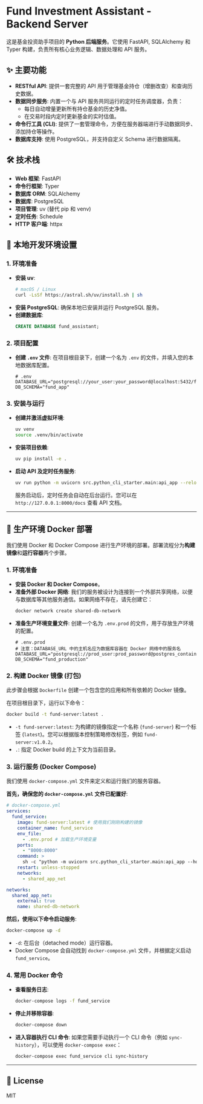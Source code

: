 
# Fund Investment Assistant - Backend Server

这是基金投资助手项目的 **Python 后端服务**。它使用 FastAPI, SQLAlchemy 和 Typer 构建，负责所有核心业务逻辑、数据处理和 API 服务。

## ✨ 主要功能

-   **RESTful API**: 提供一套完整的 API 用于管理基金持仓（增删改查）和查询历史数据。
-   **数据同步服务**: 内置一个与 API 服务共同运行的定时任务调度器，负责：
    -   每日自动增量更新所有持仓基金的历史净值。
    -   在交易时段内定时更新基金的实时估值。
-   **命令行工具 (CLI)**: 提供了一套管理命令，方便在服务器端进行手动数据同步、添加持仓等操作。
-   **数据库支持**: 使用 PostgreSQL，并支持自定义 Schema 进行数据隔离。

## 🛠️ 技术栈

-   **Web 框架**: FastAPI
-   **命令行框架**: Typer
-   **数据库 ORM**: SQLAlchemy
-   **数据库**: PostgreSQL
-   **项目管理**: uv (替代 pip 和 venv)
-   **定时任务**: Schedule
-   **HTTP 客户端**: httpx

## 🚀 本地开发环境设置

### 1. 环境准备

-   **安装 uv**:
    ```bash
    # macOS / Linux
    curl -LsSf https://astral.sh/uv/install.sh | sh
    ```
-   **安装 PostgreSQL**: 确保本地已安装并运行 PostgreSQL 服务。
-   **创建数据库**:
    ```sql
    CREATE DATABASE fund_assistant;
    ```

### 2. 项目配置

-   **创建 `.env` 文件**: 在项目根目录下，创建一个名为 `.env` 的文件，并填入您的本地数据库配置。
    ```dotenv
    # .env
    DATABASE_URL="postgresql://your_user:your_password@localhost:5432/fund_assistant"
    DB_SCHEMA="fund_app"
    ```

### 3. 安装与运行

-   **创建并激活虚拟环境**:
    ```bash
    uv venv
    source .venv/bin/activate
    ```
-   **安装项目依赖**:
    ```bash
    uv pip install -e .
    ```
-   **启动 API 及定时任务服务**:
    ```bash
    uv run python -m uvicorn src.python_cli_starter.main:api_app --reload
    ```
    服务启动后，定时任务会自动在后台运行。您可以在 `http://127.0.0.1:8000/docs` 查看 API 文档。

---

## 🐳 生产环境 Docker 部署

我们使用 Docker 和 Docker Compose 进行生产环境的部署。部署流程分为**构建镜像**和**运行容器**两个步骤。

### 1. 环境准备

-   **安装 Docker 和 Docker Compose**。
-   **准备外部 Docker 网络**: 我们的服务被设计为连接到一个外部共享网络，以便与数据库等其他服务通信。如果网络不存在，请先创建它：
    ```bash
    docker network create shared-db-network
    ```
-   **准备生产环境变量文件**: 创建一个名为 `.env.prod` 的文件，用于存放生产环境的配置。
    ```dotenv
    # .env.prod
    # 注意：DATABASE_URL 中的主机名应为数据库容器在 Docker 网络中的服务名
    DATABASE_URL="postgresql://prod_user:prod_password@postgres_container_name:5432/prod_db"
    DB_SCHEMA="fund_production"
    ```

### 2. 构建 Docker 镜像 (打包)

此步骤会根据 `Dockerfile` 创建一个包含您的应用和所有依赖的 Docker 镜像。

在项目根目录下，运行以下命令：
```bash
docker build -t fund-server:latest .
```
-   `-t fund-server:latest`: 为构建的镜像指定一个名称 (`fund-server`) 和一个标签 (`latest`)。您可以根据版本控制策略修改标签，例如 `fund-server:v1.0.2`。
-   `.`: 指定 Docker build 的上下文为当前目录。

### 3. 运行服务 (Docker Compose)

我们使用 `docker-compose.yml` 文件来定义和运行我们的服务容器。

**首先，确保您的 `docker-compose.yml` 文件已配置好**:
```yaml
# docker-compose.yml
services:
  fund_service:
    image: fund-server:latest # 使用我们刚刚构建的镜像
    container_name: fund_service
    env_file:
      - .env.prod # 加载生产环境变量
    ports:
      - "8000:8000"
    command: >
      sh -c "python -m uvicorn src.python_cli_starter.main:api_app --host 0.0.0.0 --port 8000"
    restart: unless-stopped
    networks:
      - shared_app_net

networks:
  shared_app_net:
    external: true
    name: shared-db-network
```

**然后，使用以下命令启动服务**:
```bash
docker-compose up -d
```
-   `-d`: 在后台（detached mode）运行容器。
-   Docker Compose 会自动找到 `docker-compose.yml` 文件，并根据定义启动 `fund_service`。

### 4. 常用 Docker 命令

-   **查看服务日志**:
    ```bash
    docker-compose logs -f fund_service
    ```
-   **停止并移除容器**:
    ```bash
    docker-compose down
    ```
-   **进入容器执行 CLI 命令**:
    如果您需要手动执行一个 CLI 命令（例如 `sync-history`），可以使用 `docker-compose exec`：
    ```bash
    docker-compose exec fund_service cli sync-history
    ```

---

## 📄 License

MIT